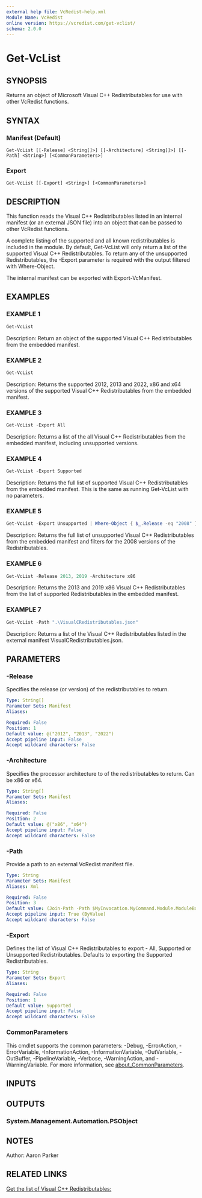 ```yaml
---
external help file: VcRedist-help.xml
Module Name: VcRedist
online version: https://vcredist.com/get-vclist/
schema: 2.0.0
---
```


# Get-VcList

## SYNOPSIS

Returns an object of Microsoft Visual C++ Redistributables for use with other VcRedist functions.

## SYNTAX

### Manifest (Default)

```
Get-VcList [[-Release] <String[]>] [[-Architecture] <String[]>] [[-Path] <String>] [<CommonParameters>]
```

### Export

```
Get-VcList [[-Export] <String>] [<CommonParameters>]
```

## DESCRIPTION

This function reads the Visual C++ Redistributables listed in an internal manifest (or an external JSON file) into an object that can be passed to other VcRedist functions.

A complete listing of the supported and all known redistributables is included in the module.
By default, Get-VcList will only return a list of the supported Visual C++ Redistributables.
To return any of the unsupported Redistributables, the -Export parameter is required with the output filtered with Where-Object.

The internal manifest can be exported with Export-VcManifest.

## EXAMPLES

### EXAMPLE 1

```powershell
Get-VcList
```

Description:
Return an object of the supported Visual C++ Redistributables from the embedded manifest.

### EXAMPLE 2

```powershell
Get-VcList
```

Description:
Returns the supported 2012, 2013 and 2022, x86 and x64 versions of the supported Visual C++ Redistributables from the embedded manifest.

### EXAMPLE 3

```powershell
Get-VcList -Export All
```

Description:
Returns a list of the all Visual C++ Redistributables from the embedded manifest, including unsupported versions.

### EXAMPLE 4

```powershell
Get-VcList -Export Supported
```

Description:
Returns the full list of supported Visual C++ Redistributables from the embedded manifest.
This is the same as running Get-VcList with no parameters.

### EXAMPLE 5

```powershell
Get-VcList -Export Unsupported | Where-Object { $_.Release -eq "2008" }
```

Description:
Returns the full list of unsupported Visual C++ Redistributables from the embedded manifest and filters for the 2008 versions of the Redistributables.

### EXAMPLE 6

```powershell
Get-VcList -Release 2013, 2019 -Architecture x86
```

Description:
Returns the 2013 and 2019 x86 Visual C++ Redistributables from the list of supported Redistributables in the embedded manifest.

### EXAMPLE 7

```powershell
Get-VcList -Path ".\VisualCRedistributables.json"
```

Description:
Returns a list of the Visual C++ Redistributables listed in the external manifest VisualCRedistributables.json.

## PARAMETERS

### -Release

Specifies the release (or version) of the redistributables to return.

```yaml
Type: String[]
Parameter Sets: Manifest
Aliases:

Required: False
Position: 1
Default value: @("2012", "2013", "2022")
Accept pipeline input: False
Accept wildcard characters: False
```

### -Architecture

Specifies the processor architecture to of the redistributables to return. Can be x86 or x64.

```yaml
Type: String[]
Parameter Sets: Manifest
Aliases:

Required: False
Position: 2
Default value: @("x86", "x64")
Accept pipeline input: False
Accept wildcard characters: False
```

### -Path

Provide a path to an external VcRedist manifest file.

```yaml
Type: String
Parameter Sets: Manifest
Aliases: Xml

Required: False
Position: 3
Default value: (Join-Path -Path $MyInvocation.MyCommand.Module.ModuleBase -ChildPath "VisualCRedistributables.json")
Accept pipeline input: True (ByValue)
Accept wildcard characters: False
```

### -Export

Defines the list of Visual C++ Redistributables to export - All, Supported or Unsupported Redistributables.
Defaults to exporting the Supported Redistributables.

```yaml
Type: String
Parameter Sets: Export
Aliases:

Required: False
Position: 1
Default value: Supported
Accept pipeline input: False
Accept wildcard characters: False
```

### CommonParameters

This cmdlet supports the common parameters: -Debug, -ErrorAction, -ErrorVariable, -InformationAction, -InformationVariable, -OutVariable, -OutBuffer, -PipelineVariable, -Verbose, -WarningAction, and -WarningVariable. For more information, see [about_CommonParameters](http://go.microsoft.com/fwlink/?LinkID=113216).

## INPUTS

## OUTPUTS

### System.Management.Automation.PSObject

## NOTES

Author: Aaron Parker


## RELATED LINKS

[Get the list of Visual C++ Redistributables:](https://vcredist.com/get-vclist/)
